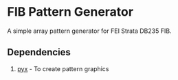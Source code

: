 # FIB Pattern Generator

A simple array pattern generator for FEI Strata DB235 FIB.

## Dependencies

1. [pyx](https://pypi.python.org/pypi/PyX) - To create pattern graphics